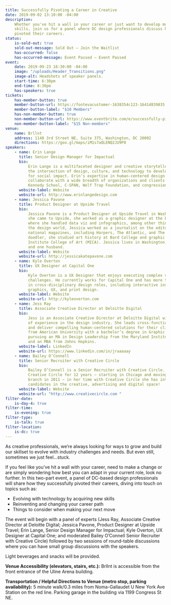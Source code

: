 ```yaml
---
title: Successfully Pivoting a Career in Creative
date: 2019-09-02 13:10:00 -04:00
description:
    Whether you've hit a wall in your career or just want to develop more
    skills, join us for a panel where DC design professionals discuss how they successfully
    pivoted their careers.
status:
    is-sold-out: true
    sold-out-message: Sold Out — Join the Waitlist
    has-occurred: false
    has-occurred-message: Event Passed — Event Passed
event:
    date: 2019-09-23 18:30:00 -04:00
    image: "/uploads/Header_Transitions.png"
    image-alt: Headshots of speaker panels.
    start-time: 6:30pm
    end-time: 8:30pm
    has-speakers: true
tickets:
    has-member-button: true
    member-button-url: https://fontevacustomer-1638354c123-1641d839835.force.com/services/oauth2/authorize?client_id=3MVG9nthuDc9owbcOq7_07W.HriOQQPWTbMkrpOla.ajDQlTHf4_uby_mhwylcX.mJBU2O2SppTiZMS0J_HJd&response_type=code&redirect_uri=https://ikit.aiga.org/ikit_national_util/ikit-national-util-sso-redirect/&state=https%3A%2F%2Fdc.aiga.org%2Fevent%2Fsuccessfully-pivoting-a-career-in-creative%2F%3Fredirect_source%3Deventbrite_register
    member-button-label: "$10 Members"
    has-non-member-button: true
    non-member-button-url: https://www.eventbrite.com/e/successfully-pivoting-a-career-in-creative-tickets-71288809749
    non-member-button-label: "$15 Non-members"
venue:
    name: Brllnt
    address: 1140 3rd Street NE, Suite 375, Washington, DC 20002
    directions: https://goo.gl/maps/iM1s7aQLENQ2JU9P8
speakers:
    - name: Erin Lange
      title: Senior Design Manager for Impactual
      bio:
          Erin Lange is a multifaceted designer and creative storyteller. She leverages
          the intersection of design, culture, and technology to develop innovative solutions
          for social impact. Erin’s expertise in human-centered design has enabled her to
          collaborate with a wide breadth of organizations and clients including the Harvard
          Kennedy School, C-SPAN, Wolf Trap Foundation, and congressional representatives.
      website-label: Website
      website-url: http://www.erinlangedesign.com
    - name: Jessica Pavone
      title: Product Designer at Upside Travel
      bio:
          Jessica Pavone is a Product Designer at Upside Travel in Washington, DC. Before
          she came to Upside, she worked as a graphic designer at the Brookings Institution,
          where she handled data viz and infographics, among other things. Prior to entering
          the design world, Jessica worked as a journalist on the editorial staffs of several
          national magazines, including Harpers, The Atlantic, and The New Republic. A lifelong
          doodler, she studied art history at Bard College and graphic design at the Maryland
          Institute College of Art (MICA). Jessica lives in Washington, DC, with two cats
          and one husband.
      website-label: Website
      website-url: http://jessicakatepavone.com
    - name: Kyle Overton
      title: UX Designer at Capital One
      bio:
          Kyle Overton is a UX Designer that enjoys executing complex visual & technical
          challenges. He currently works for Capital One and has more than 7 years of experience
          in cross-disciplinary design roles, including interactive installations, motion
          graphics, UX, and print design.
      website-label: Website
      website-url: http://kyleoverton.com
    - name: Jess Ray
      title: Associate Creative Director at Deloitte Digital
      bio:
          Jess is an Associate Creative Director at Deloitte Digital with over 10 years
          of experience in the design industry. She leads cross-functional teams to collaborate
          and deliver compelling human-centered solutions for their clients. She graduated
          from American University with a bachelor’s degree in Graphic Design and is currently
          pursuing an MA in Design Leadership from the Maryland Institute College of Art
          and an MBA from Johns Hopkins.
      website-label: LinkedIn
      website-url: https://www.linkedin.com/in/jraaaaay
    - name: Bailey O’Connell
      title: Senior Recruiter with Creative Circle
      bio:
          Bailey O’Connell is a Senior Recruiter with Creative Circle. She has been with
          Creative Circle for 12 years – starting in Chicago and moving to DC to open the
          branch in 2011 – in her time with Creative Circle she has interviewed over 5,000
          candidates in the creative, advertising and digital space!
      website-label: Website
      website-url: "http://www.creativecircle.com "
filter-date:
    is-day-4: true
filter-time:
    is-evening: true
filter-type:
    is-talk: true
filter-location:
    is-dc: true
---
```


As creative professionals, we’re always looking for ways to grow and build our skillset to evolve with industry challenges and needs. But even still, sometimes we just feel...stuck.

If you feel like you’ve hit a wall with your career, need to make a change or are simply wondering how best you can adapt in your current role, look no further. In this two-part event, a panel of DC-based design professionals will share how they successfully pivoted their careers, diving into touch on topics such as:

-   Evolving with technology by acquiring new skills
-   Reinventing and changing your career path
-   Things to consider when making your next move

The event will begin with a panel of experts (Jess Ray, Associate Creative Director at Deloitte Digital; Jessica Pavone, Product Designer at Upside Travel; Erin Lange, Senior Design Manager for Impactual; Kyle Overton, UX Designer at Capital One; and moderated Bailey O’Connell Senior Recruiter with Creative Circle) followed by two sessions of round-table discussions where you can have small group discussions with the speakers.

Light beverages and snacks will be provided.

**Venue Accessibility (elevators, stairs, etc.):**
Brllnt is accessible from the front entrance of the Uline Arena building.

**Transportation / Helpful Directions to Venue (metro stop, parking availability):** 5 minute walk/0.3 miles from Noma-Gallaudet U New York Ave Station on the red line. Parking garage in the building via 1199 Congress St NE.
